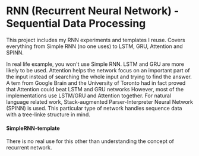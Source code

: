 # RNN (Recurrent Neural Network) - Sequential Data Processing
This project includes my RNN experiments and templates I reuse. Covers everything from Simple RNN (no one uses) to LSTM, GRU, Attention and SPINN.

In real life example, you won't use Simple RNN. LSTM and GRU are more likely to be used. Attention helps the network focus on an important part of the input instead of searching the whole input and trying to find the answer. A tem from Google Brain and the University of Toronto had in fact proved that Attention could beat LSTM and GRU networks However, most of the implementations use LSTM/GRU and Attention together. For natural language related work, Stack-augmented Parser-Interpreter Neural Network (SPINN) is used. This particular type of network handles sequence data with a tree-linke structure in mind.

#### SimpleRNN-template
There is no real use for this other than understanding the concept of recurrent network.


